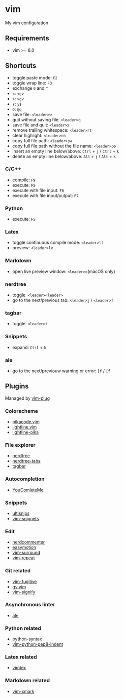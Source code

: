 # vim

My vim configuration

## Requirements

* vim >= 8.0

## Shortcuts

- toggle paste mode: `F2`
- toggle wrap line: `F3`
- exchange `0` and `^`
- `<`: `<gv`
- `>`: `>gv`
- `Y`: `y$`
- `Q`: `@q`
- save file: `<leader>w`
- quit without saving file: `<leader>q`
- save file and quit: `<leader>x`
- remove trailing whitespace: `<leader>rt`
- clear highlight: `<leader>nh`
- copy full file path: `<leader>pw`
- copy full file path without the file name: `<leader>po`
- insert an empty line below/above: `Ctrl` + `j` / `Ctrl` + `k`
- delete an empty line below/above: `Alt` + `j` / `Alt` + `k`

### C/C++
- compile: `F9`
- execute: `F5`
- execute with file input: `F6`
- execute with file input/output: `F7`

### Python
- execute: `F5`

### Latex
- toggle continuous compile mode: `<leader>ll`
- preview: `<leader>lv`

### Markdown
- open live preview window: `<leader>o`(macOS only)

### nerdtree
- toggle: `<leader><leader>`
- go to the next/previous tab: `<leader>j` / `<leader>f`

### tagbar
- toggle: `<leader>t`

### Snippets
- expand: `Ctrl` + `k`

### ale

- go to the next/previouw warning or error: `]f` / `[f`

## Plugins

Managed by [vim-plug](https://github.com/junegunn/vim-plug)

### Colorscheme

* [pikacode.vim](https://github.com/leomao/pikacode.vim)
* [lightline.vim](https://github.com/itchyny/lightline.vim)
* [lightline-pika](https://github.com/leomao/lightline-pika)

### File explorer

* [nerdtree](https://github.com/scrooloose/nerdtree)
* [nerdtree-tabs](https://github.com/jistr/vim-nerdtree-tabs)
* [tagbar](https://github.com/majutsushi/tagbar)

### Autocompletion

* [YouComleteMe](https://github.com/Valloric/YouCompleteMe)

### Snippets

* [ultisnips](https://github.com/SirVer/ultisnips)
* [vim-snippets](https://github.com/honza/vim-snippets)

### Edit

* [nerdcommenter](https://github.com/scrooloose/nerdcommenter)
* [easymotion](https://github.com/easymotion/vim-easymotion)
* [vim-surround](https://github.com/tpope/vim-surround)
* [vim-repeat](https://github.com/tpope/vim-repeat)

### Git related

* [vim-fugitive](https://github.com/tpope/vim-fugitive)
* [gv.vim](https://github.com/junegunn/gv.vim)
* [vim-signify](https://github.com/mhinz/vim-signify)

### Asynchronous linter

* [ale](https://github.com/w0rp/ale)

### Python related

* [python-syntax](https://github.com/hdima/python-syntax)
* [vim-python-pep8-indent](https://github.com/Vimjas/vim-python-pep8-indent)

### Latex related

* [vimtex](https://github.com/lervag/vimtex)

### Markdown related

* [vim-xmark](https://github.com/junegunn/vim-xmark)
